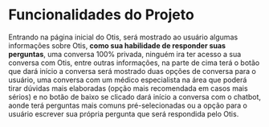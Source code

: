 <h1>Funcionalidades do Projeto</h1>

 <p> Entrando na página inicial do Otis, será mostrado ao usuário algumas informações sobre Otis, <b>como sua habilidade de responder suas perguntas</b>, uma conversa 100% privada, ninguém ira ter acesso a sua conversa com Otis, entre outras informações, na parte de cima terá o botão que dará início a conversa será mostrado duas opções de conversa para o usuário, uma conversa com um médico especialista na área que poderá tirar dúvidas mais elaboradas (opção mais recomendada em casos mais sérios) e no botão de baixo se clicado dará início a conversa com o chatbot, aonde terá perguntas mais comuns pré-selecionadas ou a opção para o usuário escrever sua própria pergunta que será respondida pelo Otis.</p>
